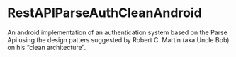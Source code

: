 # RestAPIParseAuthCleanAndroid
An android implementation of an authentication system based on the Parse Api using the design patters suggested by Robert C. Martin (aka Uncle Bob) on his “clean architecture”.
